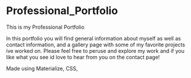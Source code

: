 # Professional_Portfolio

This is my Professional Portfolio

In this portfolio you will find general information about myself as well as contact information, and a gallery page 
with some of my favorite projects ive worked on. Please feel free to peruse and explore my work and if you like what you see id love to hear from you on the contact page! 

Made using Materialize, CSS, 
